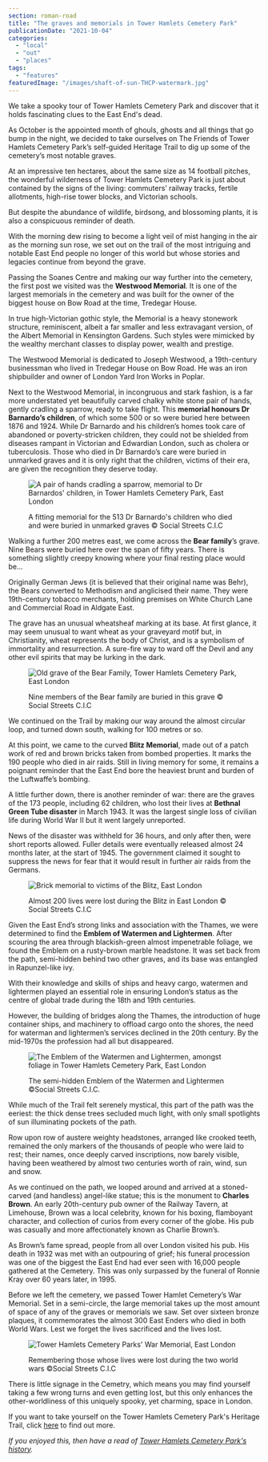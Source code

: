 ```yaml
---
section: roman-road
title: "The graves and memorials in Tower Hamlets Cemetery Park"
publicationDate: "2021-10-04"
categories: 
  - "local"
  - "out"
  - "places"
tags: 
  - "features"
featuredImage: "/images/shaft-of-sun-THCP-watermark.jpg"
---
```


We take a spooky tour of Tower Hamlets Cemetery Park and discover that it holds fascinating clues to the East End's dead.

As October is the appointed month of ghouls, ghosts and all things that go bump in the night, we decided to take ourselves on The Friends of Tower Hamlets Cemetery Park’s self-guided Heritage Trail to dig up some of the cemetery’s most notable graves.

At an impressive ten hectares, about the same size as 14 football pitches, the wonderful wilderness of Tower Hamlets Cemetery Park is just about contained by the signs of the living: commuters’ railway tracks, fertile allotments, high-rise tower blocks, and Victorian schools. 

But despite the abundance of wildlife, birdsong, and blossoming plants, it is also a conspicuous reminder of death.

With the morning dew rising to become a light veil of mist hanging in the air as the morning sun rose, we set out on the trail of the most intriguing and notable East End people no longer of this world but whose stories and legacies continue from beyond the grave.   

Passing the Soanes Centre and making our way further into the cemetery, the first post we visited was the **Westwood Memorial**. It is one of the largest memorials in the cemetery and was built for the owner of the biggest house on Bow Road at the time, Tredegar House. 

In true high-Victorian gothic style, the Memorial is a heavy stonework structure, reminiscent, albeit a far smaller and less extravagant version, of the Albert Memorial in Kensington Gardens. Such styles were mimicked by the wealthy merchant classes to display power, wealth and prestige.

The Westwood Memorial is dedicated to Joseph Westwood, a 19th-century businessman who lived in Tredegar House on Bow Road. He was an iron shipbuilder and owner of London Yard Iron Works in Poplar. 

Next to the Westwood Memorial, in incongruous and stark fashion, is a far more understated yet beautifully carved chalky white stone pair of hands, gently cradling a sparrow, ready to take flight. This **memorial honours Dr Barnardo’s children**, of which some 500 or so were buried here between 1876 and 1924. While Dr Barnardo and his children’s homes took care of abandoned or poverty-stricken children, they could not be shielded from diseases rampant in Victorian and Edwardian London, such as cholera or tuberculosis. Those who died in Dr Barnardo’s care were buried in unmarked graves and it is only right that the children, victims of their era, are given the recognition they deserve today.

<figure>

![A pair of hands cradling a sparrow, memorial to Dr Barnardos' children, in Tower Hamlets Cemetery Park, East London](/images/Dr-Barnardos-childrens-memorial-watermark-1024x683.jpg)

<figcaption>

A fitting memorial for the 513 Dr Barnardo's children who died and were buried in unmarked graves © Social Streets C.I.C

</figcaption>

</figure>

Walking a further 200 metres east, we come across the **Bear family**’s grave. Nine Bears were buried here over the span of fifty years. There is something slightly creepy knowing where your final resting place would be…

Originally German Jews (it is believed that their original name was Behr), the Bears converted to Methodism and anglicised their name. They were 19th-century tobacco merchants, holding premises on White Church Lane and Commercial Road in Aldgate East. 

The grave has an unusual wheatsheaf marking at its base. At first glance, it may seem unusual to want wheat as your graveyard motif but, in Christianity, wheat represents the body of Christ, and is a symbolism of immortality and resurrection. A sure-fire way to ward off the Devil and any other evil spirits that may be lurking in the dark.

<figure>

![Old grave of the Bear Family, Tower Hamlets Cemetery Park, East London](/images/Bear-family-grave-watermark-1024x683.jpg)

<figcaption>

Nine members of the Bear family are buried in this grave © Social Streets C.I.C

</figcaption>

</figure>

We continued on the Trail by making our way around the almost circular loop, and turned down south, walking for 100 metres or so. 

At this point, we came to the curved **Blitz Memorial**, made out of a patch work of red and brown bricks taken from bombed properties. It marks the 190 people who died in air raids. Still in living memory for some, it remains a poignant reminder that the East End bore the heaviest brunt and burden of the Luftwaffe’s bombing.

A little further down, there is another reminder of war: there are the graves of the 173 people, including 62 children, who lost their lives at **Bethnal Green Tube disaster** in March 1943. It was the largest single loss of civilian life during World War II but it went largely unreported. 

News of the disaster was withheld for 36 hours, and only after then, were short reports allowed. Fuller details were eventually released almost 24 months later, at the start of 1945. The government claimed it sought to suppress the news for fear that it would result in further air raids from the Germans. 

<figure>

![Brick memorial to victims of the Blitz, East London](/images/Blitz-memorial-watermark-1024x683.jpg)

<figcaption>

Almost 200 lives were lost during the Blitz in East London © Social Streets C.I.C

</figcaption>

</figure>

Given the East End’s strong links and association with the Thames, we were determined to find the **Emblem of Watermen and Lightermen**. After scouring the area through blackish-green almost impenetrable foliage, we found the Emblem on a rusty-brown marble headstone. It was set back from the path, semi-hidden behind two other graves, and its base was entangled in Rapunzel-like ivy. 

With their knowledge and skills of ships and heavy cargo, watermen and lightermen played an essential role in ensuring London’s status as the centre of global trade during the 18th and 19th centuries. 

However, the building of bridges along the Thames, the introduction of huge container ships, and machinery to offload cargo onto the shores, the need for waterman and lightermen’s services declined in the 20th century. By the mid-1970s the profession had all but disappeared.

<figure>

![The Emblem of the Watermen and Lightermen, amongst foliage in Tower Hamlets Cemetery Park, East London](/images/Watermen-lightermen-emblem-1024x683.jpg)

<figcaption>

The semi-hidden Emblem of the Watermen and Lightermen ©Social Streets C.I.C.

</figcaption>

</figure>

While much of the Trail felt serenely mystical, this part of the path was the eeriest: the thick dense trees secluded much light, with only small spotlights of sun illuminating pockets of the path. 

Row upon row of austere weighty headstones, arranged like crooked teeth, remained the only markers of the thousands of people who were laid to rest; their names, once deeply carved inscriptions, now barely visible, having been weathered by almost two centuries worth of rain, wind, sun and snow. 

As we continued on the path, we looped around and arrived at a stoned-carved (and handless) angel-like statue; this is the monument to **Charles Brown**. An early 20th-century pub owner of the Railway Tavern, at Limehouse, Brown was a local celebrity, known for his boxing, flamboyant character, and collection of curios from every corner of the globe. His pub was casually and more affectionately known as Charlie Brown’s. 

As Brown’s fame spread, people from all over London visited his pub. His death in 1932 was met with an outpouring of grief; his funeral procession was one of the biggest the East End had ever seen with 16,000 people gathered at the Cemetery. This was only surpassed by the funeral of Ronnie Kray over 60 years later, in 1995.

Before we left the cemetery, we passed Tower Hamlet Cemetery’s War Memorial. Set in a semi-circle, the large memorial takes up the most amount of space of any of the graves or memorials we saw. Set over sixteen bronze plaques, it commemorates the almost 300 East Enders who died in both World Wars. Lest we forget the lives sacrificed and the lives lost. 

<figure>

![Tower Hamlets Cemetery Parks' War Memorial, East London](/images/WW1-WW2-memorial-watermark-1024x683.jpg)

<figcaption>

Remembering those whose lives were lost during the two world wars ©Social Streets C.I.C

</figcaption>

</figure>

There is little signage in the Cemetry, which means you may find yourself taking a few wrong turns and even getting lost, but this only enhances the other-worldliness of this uniquely spooky, yet charming, space in London. 

If you want to take yourself on the Tower Hamlets Cemetery Park's Heritage Trail, click [here](https://fothcp.org/heritage-trail/) to find out more.

_If you enjoyed this, then have a read of [Tower Hamlets Cemetery Park's history](https://romanroadlondon.com/tower-hamlets-cemetery-park-mile-end/)._

